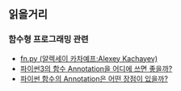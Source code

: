 ## 읽을거리
### 함수형 프로그래밍 관련
- [fn.py (알렉세이 카차예프:Alexey Kachayev)](https://github.com/kachayev/fn.py)
- [파이썬3의 함수 Annotation을 어디에 쓰면 좋을까?](https://stackoverflow.com/questions/3038033/what-are-good-uses-for-python3s-function-annotations)
- [파이썬 함수의 Annotation은 어떤 장점이 있을까?](http://bit.ly/1FHiN5F)
